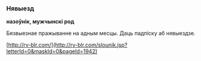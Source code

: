 ### Нявыезд
**назоўнік, мужчынскі род**

Бязвыезнае пражыванне на адным месцы. Даць падпіску аб нявыездзе.

<a rel="author">[http://rv-blr.com/](http://rv-blr.com/slounik.jsp?letterId=0&maskId=0&pageId=1942)</a>
